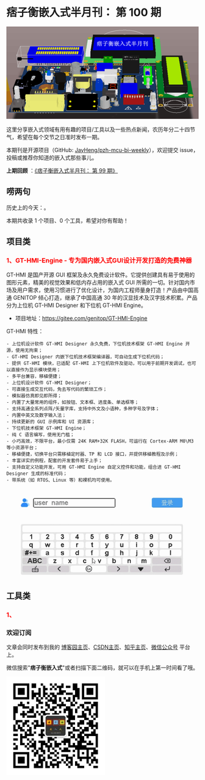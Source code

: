 # 痞子衡嵌入式半月刊： 第 100 期

![](https://raw.githubusercontent.com/JayHeng/pzh-mcu-bi-weekly/master/pics/pzh_mcu_bi_weekly.PNG)

这里分享嵌入式领域有用有趣的项目/工具以及一些热点新闻，农历年分二十四节气，希望在每个交节之日准时发布一期。

本期刊是开源项目（GitHub: [JayHeng/pzh-mcu-bi-weekly](https://github.com/JayHeng/pzh-mcu-bi-weekly)），欢迎提交 issue，投稿或推荐你知道的嵌入式那些事儿。

**上期回顾** ：[《痞子衡嵌入式半月刊： 第 99 期》](https://www.cnblogs.com/henjay724/p/18169163)

## 唠两句

历史上的今天：。

本期共收录 1 个项目、0 个工具，希望对你有帮助！

## 项目类

### <font color="red">1、GT-HMI-Engine - 专为国内嵌入式GUI设计开发打造的免费神器</font>

GT-HMI 是国产开源 GUI 框架及永久免费设计软件。它提供创建具有易于使用的图形元素，精美的视觉效果和低内存占用的嵌入式 GUI 所需的一切。针对国内市场及用户需求，使用习惯进行了优化设计，为国内工程师量身打造！产品由中国高通 GENITOP 倾心打造，继承了中国高通 30 年的汉显技术及汉字技术积累。产品分为上位机 GT-HMI Designer 和下位机 GT-HMI Engine。  

 * 项目地址：https://gitee.com/genitop/GT-HMI-Engine

GT-HMI 特性：

```text
- 上位机设计软件 GT-HMI Designer 永久免费，下位机技术框架 GT-HMI Engine 开源，使用无拘束；
- GT-HMI Designer 内嵌下位机技术框架编译器，可自动生成下位机代码；
- 提供 GT-HMI 模块，已适配 GT-HMI 上下位机软件及驱动，可以用于前期开发调试，也可以直接作为显示模块使用；
- 多平台兼容，移植便捷；
- 上位机设计软件 GT-HMI Designer；
- 可直接生成交互代码，免去写代码的繁琐工作；
- 模拟器仿真即见即所得；
- 内置了大量常用的组件，如按钮、文本框、进度条、单选框等；
- 支持高通全系列点阵/矢量字库，支持中外文及小语种，多种字号及字体；
- 内置中英文及数字输入法；
- 持续更新的 GUI 示例库和 UI 资源库；
- 下位机技术框架 GT-HMI Engine；
- 纯 C 语言编写，使用无门槛；
- 小巧高效，不限平台，最小仅需 24K RAM+32K FLASH，可运行在 Cortex-ARM M0\M3 等小资源平台；
- 移植便捷，切换平台只需移植定时器、TP 和 LCD 接口，并提供移植教程及示例；
- 丰富详实的例程，配套的开发套件易于上手；
- 支持自定义功能开发，可用 GT-HMI Engine 自定义控件和功能，组合进 GT-HMI Designer 生成的标准代码；
- 带系统（如 RTOS、Linux 等）和裸机均可使用。
```

 ![](https://raw.githubusercontent.com/JayHeng/pzh-mcu-bi-weekly/master/pics/issue-100/GT-HMI-Engine.gif)

 ## 工具类

 ### <font color="red">1、</font>



### 欢迎订阅

文章会同时发布到我的 [博客园主页](https://www.cnblogs.com/henjay724/)、[CSDN主页](https://blog.csdn.net/henjay724)、[知乎主页](https://www.zhihu.com/people/henjay724)、[微信公众号](http://weixin.sogou.com/weixin?type=1&query=痞子衡嵌入式) 平台上。

微信搜索"__痞子衡嵌入式__"或者扫描下面二维码，就可以在手机上第一时间看了哦。

![](https://raw.githubusercontent.com/JayHeng/pzhmcu-picture/master/wechat/pzhMcu_qrcode_258x258.jpg)

